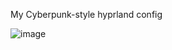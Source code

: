 My Cyberpunk-style hyprland config

![image](https://github.com/user-attachments/assets/c783e5dd-a732-4366-89eb-8b19c7ad3bd4)
